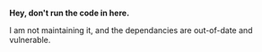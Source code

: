 **Hey, don't run the code in here.**

I am not maintaining it, and the dependancies are out-of-date and vulnerable.
